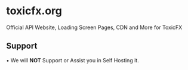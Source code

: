 # toxicfx.org
Official API Website, Loading Screen Pages, CDN and More for ToxicFX

## Support
• We will **NOT** Support or Assist you in Self Hosting it.
